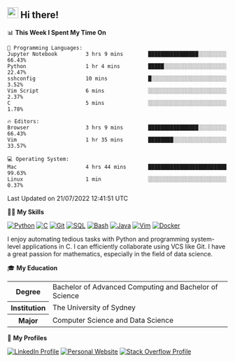 ## <a href="#"><img src="https://media.giphy.com/media/hvRJCLFzcasrR4ia7z/giphy.gif" width="25px" height="25px"></a> Hi there!

<!--START_SECTION:waka-->
📊 **This Week I Spent My Time On** 

```text
💬 Programming Languages: 
Jupyter Notebook         3 hrs 9 mins        ████████████████░░░░░░░░░   66.43% 
Python                   1 hr 4 mins         █████░░░░░░░░░░░░░░░░░░░░   22.47% 
sshconfig                10 mins             █░░░░░░░░░░░░░░░░░░░░░░░░   3.52% 
Vim Script               6 mins              ░░░░░░░░░░░░░░░░░░░░░░░░░   2.37% 
C                        5 mins              ░░░░░░░░░░░░░░░░░░░░░░░░░   1.78%

🔥 Editors: 
Browser                  3 hrs 9 mins        ████████████████░░░░░░░░░   66.43% 
Vim                      1 hr 35 mins        ████████░░░░░░░░░░░░░░░░░   33.57%

💻 Operating System: 
Mac                      4 hrs 44 mins       █████████████████████████   99.63% 
Linux                    1 min               ░░░░░░░░░░░░░░░░░░░░░░░░░   0.37%

```


 Last Updated on 21/07/2022 12:41:51 UTC
<!--END_SECTION:waka-->

💪🏻 **My Skills**

[![Python](https://img.shields.io/badge/-Python-yellow?style=flat-square&logo=Python)](#)
[![C     ](https://img.shields.io/badge/-C-blue?style=flat-square&logo=C)](#)
[![Git   ](https://img.shields.io/badge/-Git-grey?style=flat-square&logo=Git)](#)
[![SQL   ](https://img.shields.io/badge/-SQL-grey?style=flat-square&logo=SQLite)](#)
[![Bash  ](https://img.shields.io/badge/-Bash-grey?style=flat-square&logo=GNU-Bash)](#)
[![Java  ](https://img.shields.io/badge/-Java-grey?style=flat-square&logo=OpenJDK)](#)
[![Vim   ](https://img.shields.io/badge/-Vim-grey?style=flat-square&logo=Vim)](#)
[![Docker](https://img.shields.io/badge/-Docker-grey?style=flat-square&logo=Docker)](#)

I enjoy automating tedious tasks with Python and programming system-level applications in C. I can efficiently collaborate using VCS like Git. I have a great passion for mathematics, especially in the field of data science.

🎓 **My Education**

<table>
<tr>
    <th>Degree</th>
    <td>Bachelor of Advanced Computing and Bachelor of Science</td>
</tr>
<tr>
    <th>Institution</th>
    <td>The University of Sydney</td>
</tr>
<tr>
    <th>Major</th>
    <td>Computer Science and Data Science</td>
</tr>
</table>

🔗 **My Profiles**

[![LinkedIn Profile](https://img.shields.io/badge/-LinkedIn-blue?style=social&logo=LinkedIn)](https://www.linkedin.com/in/ziao-ji)
[![Personal Website](https://img.shields.io/badge/-Personal%20Website-blue?style=social&logo=Bootstrap)](https://www.jiziao.works)
[![Stack Overflow Profile](https://img.shields.io/badge/-Stack%20Overflow-blue?style=social&logo=StackOverflow)](https://stackoverflow.com/users/11658924/spearandshield)
